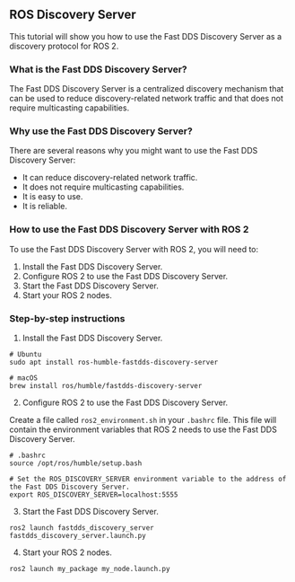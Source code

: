 ## ROS Discovery Server

This tutorial will show you how to use the Fast DDS Discovery Server as a discovery protocol for ROS 2.

### What is the Fast DDS Discovery Server?

The Fast DDS Discovery Server is a centralized discovery mechanism that can be used to reduce discovery-related network traffic and that does not require multicasting capabilities.

### Why use the Fast DDS Discovery Server?

There are several reasons why you might want to use the Fast DDS Discovery Server:

* It can reduce discovery-related network traffic.
* It does not require multicasting capabilities.
* It is easy to use.
* It is reliable.

### How to use the Fast DDS Discovery Server with ROS 2

To use the Fast DDS Discovery Server with ROS 2, you will need to:

1. Install the Fast DDS Discovery Server.
2. Configure ROS 2 to use the Fast DDS Discovery Server.
3. Start the Fast DDS Discovery Server.
4. Start your ROS 2 nodes.

### Step-by-step instructions

1. Install the Fast DDS Discovery Server.

```
# Ubuntu
sudo apt install ros-humble-fastdds-discovery-server

# macOS
brew install ros/humble/fastdds-discovery-server
```

2. Configure ROS 2 to use the Fast DDS Discovery Server.

Create a file called `ros2_environment.sh` in your `.bashrc` file. This file will contain the environment variables that ROS 2 needs to use the Fast DDS Discovery Server.

```
# .bashrc
source /opt/ros/humble/setup.bash

# Set the ROS_DISCOVERY_SERVER environment variable to the address of the Fast DDS Discovery Server.
export ROS_DISCOVERY_SERVER=localhost:5555
```

3. Start the Fast DDS Discovery Server.

```
ros2 launch fastdds_discovery_server fastdds_discovery_server.launch.py
```

4. Start your ROS 2 nodes.

```
ros2 launch my_package my_node.launch.py
```
